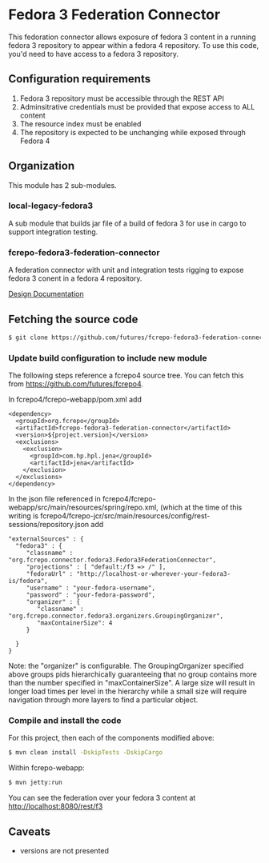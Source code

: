 # Fedora 3 Federation Connector

This fedoration connector allows exposure of fedora 3 content in a running
fedora 3 repository to appear within a fedora 4 repository.  To use this code,
you'd need to have access to a fedora 3 repository.

## Configuration requirements

1.  Fedora 3 repository must be accessible through the REST API
2.  Adminsitrative credentials must be provided that expose access to ALL content
3.  The resource index must be enabled
4.  The repository is expected to be unchanging while exposed through Fedora 4

## Organization

This module has 2 sub-modules.

### local-legacy-fedora3

A sub module that builds  jar file of a build of fedora 3 for use in
cargo to support integration testing.

### fcrepo-fedora3-federation-connector

A federation connector with unit and integration tests rigging to expose
fedora 3 conent in a fedora 4 repository.


[Design Documentation](https://wiki.duraspace.org/display/FF/Design+-+Fedora+3+to+4+Upgrade)

## Fetching the source code

```bash
$ git clone https://github.com/futures/fcrepo-fedora3-federation-connector
```
### Update build configuration to include new module

The following steps reference a fcrepo4 source tree.  You can fetch this
from https://github.com/futures/fcrepo4.

In fcrepo4/fcrepo-webapp/pom.xml add

	<dependency>
	  <groupId>org.fcrepo</groupId>
	  <artifactId>fcrepo-fedora3-federation-connector</artifactId>
	  <version>${project.version}</version>
	  <exclusions>
	    <exclusion>
	      <groupId>com.hp.hpl.jena</groupId>
	      <artifactId>jena</artifactId>
	    </exclusion>
	  </exclusions>
	</dependency>

In the json file referenced in fcrepo4/fcrepo-webapp/src/main/resources/spring/repo.xml, 
(which at the time of this writing is fcrepo4/fcrepo-jcr/src/main/resources/config/rest-sessions/repository.json add

	"externalSources" : {
	  "fedora3" : {
	     "classname" : "org.fcrepo.connector.fedora3.Fedora3FederationConnector",
	     "projections" : [ "default:/f3 => /" ],
	     "fedoraUrl" : "http://localhost-or-wherever-your-fedora3-is/fedora",
	     "username" : "your-fedora-username",
	     "password" : "your-fedora-password",
         "organizer" : {
            "classname" : "org.fcrepo.connector.fedora3.organizers.GroupingOrganizer",
            "maxContainerSize": 4
         }

	  }
	}

Note: the "organizer" is configurable.  The GroupingOrganizer specified above
      groups pids hierarchically guaranteeing that no group contains more than
      the number specified in "maxContainerSize".  A large size will result in
      longer load times per level in the hierarchy while a small size will
      require navigation through more layers to find a particular object.

### Compile and install the code
For this project, then each of the components modified above:

```bash
$ mvn clean install -DskipTests -DskipCargo
```

Within fcrepo-webapp:

```bash
$ mvn jetty:run
```

You can see the federation over your fedora 3 content at [http://localhost:8080/rest/f3](http://localhost:8080/rest/f3)

## Caveats

* versions are not presented

